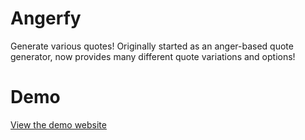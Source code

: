 # Angerfy
Generate various quotes! Originally started as an anger-based quote generator, now provides many different quote variations and options!

# Demo
<a href="https://charlesknapp.github.io/Angerfy/" target="_blank">View the demo website</a>
